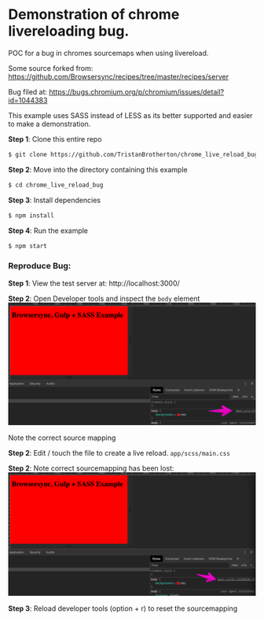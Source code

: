 # Demonstration of chrome livereloading bug.
POC for a bug in chromes sourcemaps when using livereload.

Some source forked from: https://github.com/Browsersync/recipes/tree/master/recipes/server

Bug filed at: https://bugs.chromium.org/p/chromium/issues/detail?id=1044383

This example uses SASS instead of LESS as its better supported and easier to make 
a demonstration. 

**Step 1**: Clone this entire repo
```bash
$ git clone https://github.com/TristanBrotherton/chrome_live_reload_bug.git
```

**Step 2**: Move into the directory containing this example
```bash
$ cd chrome_live_reload_bug
```

**Step 3**: Install dependencies
```bash
$ npm install
```

**Step 4**: Run the example
```bash
$ npm start
```

### Reproduce Bug:

**Step 1**: View the test server at: http://localhost:3000/

**Step 2**: Open Developer tools and inspect the `body` element 
![Developer Tools](image-1.png)

Note the correct source mapping 

**Step 2**: Edit / touch the file to create a live reload.
`app/scss/main.css` 

**Step 2**: Note correct sourcemapping has been lost:
![Lost Sourcemapping](image-2.png)

**Step 3**: Reload developer tools (option + r) to reset the sourcemapping



